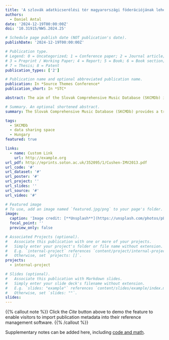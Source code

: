 ```yaml
---
title: 'A szlovák adatkicserélési tér magyarországi föderációjának lehetőségei'
authors:
  - Daniel Antal
date: '2024-12-19T00:00:00Z'
doi: '10.31915/NWS.2024.25'

# Schedule page publish date (NOT publication's date).
publishDate: '2024-12-19T00:00:00Z'

# Publication type.
# Legend: 0 = Uncategorized; 1 = Conference paper; 2 = Journal article;
# 3 = Preprint / Working Paper; 4 = Report; 5 = Book; 6 = Book section;
# 7 = Thesis; 8 = Patent
publication_types: ['2']

# Publication name and optional abbreviated publication name.
publication: In *Source Themes Conference*
publication_short: In *STC*

abstract: The aim of the Slovak Comprehensive Music Database (SKCMDb) is to provide a trustworthy description and easy access to all music created on the territory of the modern Slovak Republic or created by musicians who have lived in Slovakia, use the Slovak language or claim Slovak identity. It does not aim to define „Slovakness” in legal or ethnomusicological terms; it wants to make the new music made in the country visible and provide access to its music heritage, including the heritage of its minority communities. The linked databases, supported by a data sharing space, create an unprecedented undertaking that aims for organisational, legal, semantic, and technical interoperability among the data systems of Slovak public institutions and the rights management organisations and enterprises of the private sector. My conference lecture and publication focused on its replicability and the possibility of data federation with Hungarian music data owners.

# Summary. An optional shortened abstract.
summary: The Slovak Comprehensive Music Database (SKCMDb) provides a trustworthy, interoperable register of music created in or connected to Slovakia, making national and minority repertoires visible and accessible through linked databases that bridge public institutions and private rights organisations.

tags:
  - SKCMDb
  - data sharing space
  - Hungary
featured: true

links:
  - name: Custom Link
    url: http://example.org
url_pdf: http://eprints.soton.ac.uk/352095/1/Cushen-IMV2013.pdf
url_code: '#'
url_dataset: '#'
url_poster: '#'
url_project: ''
url_slides: ''
url_source: '#'
url_video: '#'

# Featured image
# To use, add an image named `featured.jpg/png` to your page's folder.
image:
  caption: 'Image credit: [**Unsplash**](https://unsplash.com/photos/pLCdAaMFLTE)'
  focal_point: ''
  preview_only: false

# Associated Projects (optional).
#   Associate this publication with one or more of your projects.
#   Simply enter your project's folder or file name without extension.
#   E.g. `internal-project` references `content/project/internal-project/index.md`.
#   Otherwise, set `projects: []`.
projects:
  - internal-project

# Slides (optional).
#   Associate this publication with Markdown slides.
#   Simply enter your slide deck's filename without extension.
#   E.g. `slides: "example"` references `content/slides/example/index.md`.
#   Otherwise, set `slides: ""`.
slides:
---
```


{{% callout note %}}
Click the _Cite_ button above to demo the feature to enable visitors to import publication metadata into their reference management software.
{{% /callout %}}

Supplementary notes can be added here, including [code and math](https://wowchemy.com/docs/content/writing-markdown-latex/).
